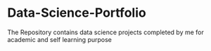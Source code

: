 # Data-Science-Portfolio
The Repository contains data science projects completed by me for academic and self learning purpose

